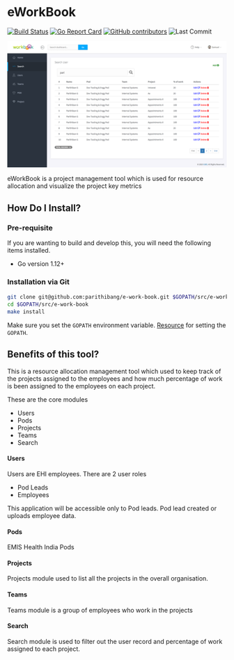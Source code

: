 # eWorkBook

[![Build Status](https://travis-ci.org/parithibang/e-work-book.svg?branch=master)](https://travis-ci.org/parithibang/e-work-book)
[![Go Report Card](https://goreportcard.com/badge/github.com/parithibang/e-work-book?style=flat-square)](https://goreportcard.com/report/github.com/parithibang/e-work-book)
[![GitHub contributors](https://img.shields.io/github/contributors/parithibang/e-work-book.svg?style=plastic&color=blue)](https://GitHub.com/parithibang/e-work-book/graphs/contributors/)
![Last Commit](https://img.shields.io/github/last-commit/parithibang/e-work-book.svg?style=plastic)

![search_module](/assets/search_module.png "Search Module")

eWorkBook is a project management tool which is used for resource allocation and visualize the project key metrics

## How Do I Install?

### Pre-requisite

If you are wanting to build and develop this, you will need the following items installed.

- Go version 1.12+

### Installation via Git

```bash
git clone git@github.com:parithibang/e-work-book.git $GOPATH/src/e-work-book
cd $GOPATH/src/e-work-book
make install
```

Make sure you set the `GOPATH` environment variable. [Resource](https://github.com/golang/go/wiki/SettingGOPATH) for setting the `GOPATH`.

## Benefits of this tool?

This is a resource allocation management tool which used to keep track of the projects assigned to the employees and how much percentage of work is been assigned to the employees on each project.

These are the core modules

- Users
- Pods
- Projects
- Teams
- Search

#### Users

Users are EHI employees. There are 2 user roles

- Pod Leads
- Employees

This application will be accessible only to Pod leads. Pod lead created or uploads employee data.

#### Pods

EMIS Health India Pods

#### Projects

Projects module used to list all the projects in the overall organisation.

#### Teams

Teams module is a group of employees who work in the projects

#### Search

Search module is used to filter out the user record and percentage of work assigned to each project.
